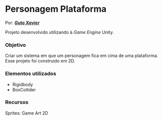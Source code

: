 # Personagem Plataforma

Por: ***[Guto Xavier](www.linkedin.com/in/gutoxavier)***

Projeto desenvolvido utilizando à *Game Engine* Unity.

### Objetivo
Criar um sistema em que um personagem fica em cima de uma plataforma. Esse projeto foi construído em 2D.

### Elementos utilizados
- Rigidbody
- BoxCollider

### Recursos
Sprites: Game Art 2D

